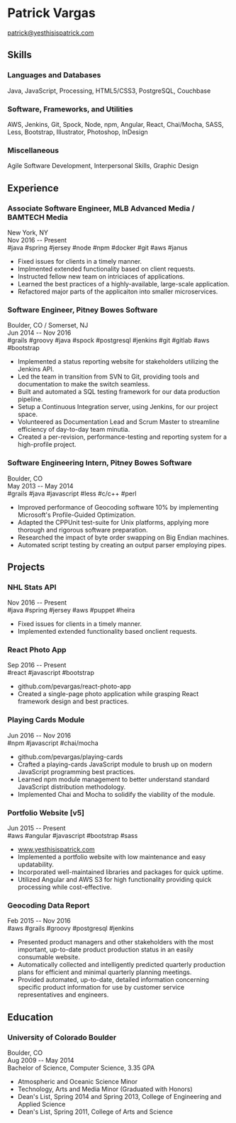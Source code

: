 Patrick Vargas
==============

patrick@yesthisispatrick.com

Skills
------

### Languages and Databases ###
Java, JavaScript, Processing, HTML5/CSS3, PostgreSQL, Couchbase

### Software, Frameworks, and Utilities ###
AWS, Jenkins, Git, Spock, Node, npm, Angular, React, Chai/Mocha, SASS, Less, Bootstrap, Illustrator, Photoshop, InDesign

### Miscellaneous ###
Agile Software Development, Interpersonal Skills, Graphic Design

Experience
----------

### Associate Software Engineer, MLB Advanced Media / BAMTECH Media ###
New York, NY  
Nov 2016 -- Present  
#java #spring #jersey #node #npm #docker #git #aws #janus
*   Fixed issues for clients in a timely manner.
*   Implmented extended functionality based on client requests.
*   Instructed fellow new team on intriciaces of applications.
*   Learned the best practices of a highly-available, large-scale application.
*   Refactored major parts of the applicaiton into smaller microservices.

### Software Engineer, Pitney Bowes Software ###
Boulder, CO / Somerset, NJ  
Jun 2014 -- Nov 2016  
#grails #groovy #java #spock #postgresql #jenkins #git #gitlab #aws #bootstrap
*   Implemented a status reporting website for stakeholders utilizing the Jenkins API.
*   Led the team in transition from SVN to Git, providing tools and documentation to make the switch seamless.
*   Built and automated a SQL testing framework for our data production pipeline.
*   Setup a Continuous Integration server, using Jenkins, for our project space.
*   Volunteered as Documentation Lead and Scrum Master to streamline efficiency of day-to-day team minutia.
*   Created a per-revision, performance-testing and reporting system for a high-profile project.

### Software Engineering Intern, Pitney Bowes Software ###
Boulder, CO  
May 2013 -- May 2014  
#grails #java #javascript #less #c/c++ #perl
*   Improved performance of Geocoding software 10% by implementing Microsoft's Profile-Guided Optimization.
*   Adapted the CPPUnit test-suite for Unix platforms, applying more thorough and rigorous software preparation.
*   Researched the impact of byte order swapping on Big Endian machines.
*   Automated script testing by creating an output parser employing pipes.

Projects
--------

### NHL Stats API ###
Nov 2016 -- Present  
#java #spring #jersey #aws #puppet #heira
*   Fixed issues for clients in a timely manner.
*   Implemented extended functionality based onclient requests.

### React Photo App ###
Sep 2016 -- Present  
#react #javascript #bootstrap
*   github.com/pevargas/react-photo-app
*   Created a single-page photo application while grasping React framework design and best practices.

### Playing Cards Module ###
Jun 2016 -- Nov 2016  
#npm #javascript #chai/mocha
*   github.com/pevargas/playing-cards
*   Crafted a playing-cards JavaScript module to brush up on modern JavaScript programming best practices.
*   Learned npm module management to better understand standard JavaScript distribution methodology.
*   Implemented Chai and Mocha to solidify the viability of the module.

### Portfolio Website [v5] ###
Jun 2015 -- Present  
#aws #angular #javascript #bootstrap #sass
*   www.yesthisispatrick.com
*   Implemented a portfolio website with low maintenance and easy updatability.
*   Incorporated well-maintained libraries and packages for quick uptime.
*   Utilized Angular and AWS S3 for high functionality providing quick processing while cost-effective.

### Geocoding Data Report ###
Feb 2015 -- Nov 2016  
#aws #grails #groovy #postgresql #jenkins
*   Presented product managers and other stakeholders with the most important, up-to-date product production status in an easily consumable website.
*   Automatically collected and intelligently predicted quarterly production plans for efficient and minimal quarterly planning meetings.
*   Provided automated, up-to-date, detailed information concerning specific product information for use by customer service representatives and engineers.

Education
---------

### University of Colorado Boulder ###
Boulder, CO  
Aug 2009 -- May 2014  
Bachelor of Science, Computer Science, 3.35 GPA
*   Atmospheric and Oceanic Science Minor
*   Technology, Arts and Media Minor (Graduated with Honors)
*   Dean's List, Spring 2014 and Spring 2013, College of Engineering and Applied Science
*   Dean's List, Spring 2011, College of Arts and Science
